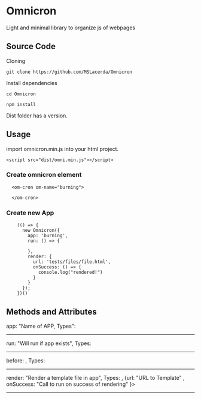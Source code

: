 # Omnicron
Light and minimal library to organize js of webpages

## Source Code 

 Cloning

``git clone https://github.com/MSLacerda/Omnicron`` 

 Install dependencies

``cd Omnicron`` 

``npm install`` 

Dist folder has a version.

## Usage

import omnicron.min.js into your html project.

`` <script src="dist/omni.min.js"></script> ``

### Create omnicron element
```
  <om-cron om-name="burning">

  </om-cron>
```

### Create new App

```
    (() => {
      new Omnicron({
        app: 'burning',
        run: () => {

        },
        render: {
          url: 'tests/files/file.html',
          onSuccess: () => {
            console.log("rendered!")
          }
        }
      });
    })()

``` 

## Methods and Attributes

app: "Name of APP, Types": <String>
___

run: "Will run if app exists", Types: <Function>
___

before: <Will run before run executes>, Types: <Function>
___

render: "Render a template file in app", Types: <Object>, {url: "URL to Template" <String>, onSuccess: "Call to run on success of rendering" <Function> }>
___



